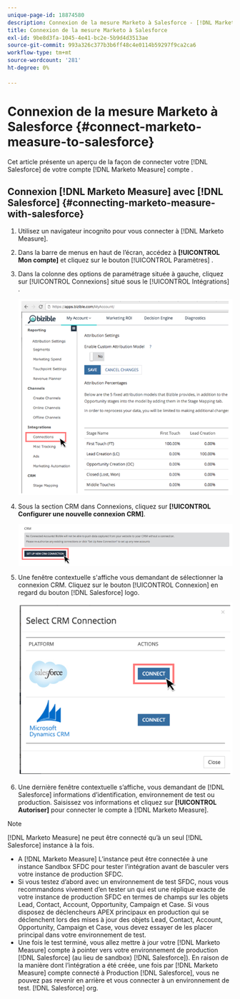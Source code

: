 ```yaml
---
unique-page-id: 18874580
description: Connexion de la mesure Marketo à Salesforce - [!DNL Marketo Measure] - Documentation du produit
title: Connexion de la mesure Marketo à Salesforce
exl-id: 9be8d3fa-1045-4e41-bc2e-5b9d4d3513ae
source-git-commit: 993a326c377b3b6ff48c4e0114b59297f9ca2ca6
workflow-type: tm+mt
source-wordcount: '281'
ht-degree: 0%

---
```


# Connexion de la mesure Marketo à Salesforce {#connect-marketo-measure-to-salesforce}

Cet article présente un aperçu de la façon de connecter votre [!DNL Salesforce] de votre compte [!DNL Marketo Measure] compte .

## Connexion [!DNL Marketo Measure] avec [!DNL Salesforce] {#connecting-marketo-measure-with-salesforce}

1. Utilisez un navigateur incognito pour vous connecter à [!DNL Marketo Measure].

1. Dans la barre de menus en haut de l’écran, accédez à **[!UICONTROL Mon compte]** et cliquez sur le bouton [!UICONTROL Paramètres] .

1. Dans la colonne des options de paramétrage située à gauche, cliquez sur [!UICONTROL Connexions] situé sous le [!UICONTROL Intégrations] .

   ![](assets/1.png)

1. Sous la section CRM dans Connexions, cliquez sur **[!UICONTROL Configurer une nouvelle connexion CRM]**.

   ![](assets/2.png)

1. Une fenêtre contextuelle s&#39;affiche vous demandant de sélectionner la connexion CRM. Cliquez sur le bouton [!UICONTROL Connexion] en regard du bouton [!DNL Salesforce] logo.

   ![](assets/3.png)

1. Une dernière fenêtre contextuelle s’affiche, vous demandant de [!DNL Salesforce] informations d’identification, environnement de test ou production. Saisissez vos informations et cliquez sur **[!UICONTROL Autoriser]** pour connecter le compte à [!DNL Marketo Measure].

>[!NOTE]
>
>[!DNL Marketo Measure] ne peut être connecté qu’à un seul [!DNL Salesforce] instance à la fois.
>
>* A [!DNL Marketo Measure] L’instance peut être connectée à une instance Sandbox SFDC pour tester l’intégration avant de basculer vers votre instance de production SFDC.
>* Si vous testez d’abord avec un environnement de test SFDC, nous vous recommandons vivement d’en tester un qui est une réplique exacte de votre instance de production SFDC en termes de champs sur les objets Lead, Contact, Account, Opportunity, Campaign et Case. Si vous disposez de déclencheurs APEX principaux en production qui se déclenchent lors des mises à jour des objets Lead, Contact, Account, Opportunity, Campaign et Case, vous devez essayer de les placer principal dans votre environnement de test.
>* Une fois le test terminé, vous allez mettre à jour votre [!DNL Marketo Measure] compte à pointer vers votre environnement de production [!DNL Salesforce] (au lieu de sandbox) [!DNL Salesforce]). En raison de la manière dont l’intégration a été créée, une fois par [!DNL Marketo Measure] compte connecté à Production [!DNL Salesforce], vous ne pouvez pas revenir en arrière et vous connecter à un environnement de test. [!DNL Salesforce] org.


